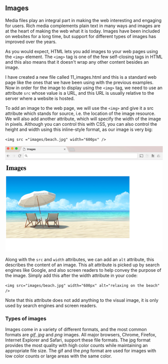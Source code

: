 Images 
-------

Media files play an integral part in making the web interesting and
engaging for users. Rich media complements plain text in many ways and
images are at the heart of making the web what it is today. Images have
been included on websites for a long time, but support for different
types of images has improved over the years.

As you would expect, HTML lets you add images to your web pages using
the `<img>` element. The `<img>` tag is one of the few
self-closing tags in HTML and this also means that it doesn't wrap any
other content besides an image.

I have created a new file called 11_images.html and this is a
standard web page like the ones that we have been using with the
previous examples. Now in order for the image to display using the
`<img>` tag, we need to use an attribute `src` whose value is a
URL, and this URL is usually relative to the server where a website is
hosted.

To add an image to the web page, we will use the `<img>` and give
it a src attribute which stands for source, i.e. the location of the
image resource. We will also add another attribute, which will specify
the width of the image in pixels. Although you can control this with
CSS, you can also control the height and width using this inline-style
format, as our image is very big:

`<img src ="images/beach.jpg" width="600px" />`

![](https://raw.githubusercontent.com/cagarweyne/html-css-files/master/images/media/image20.jpg)

Along with the `src` and `width` attributes, we can add an `alt`
attribute, this describes the content of an image. This alt attribute is 
picked up by search engines like Google, and also screen readers to help 
convey the purpose of the image. Simply add this after the width attribute in your code:

`<img src="images/beach.jpg" width="600px" alt="relaxing on the beach" /> `

Note that this attribute does not add anything to the visual image, it
is only used by search engines and screen readers.

### Types of images 

Images come in a variety of different formats, and the most common
formats are *gif*, *jpg* and *png* images. All major browsers, Chrome,
Firefox, Internet Explorer and Safari, support these file formats. The
jpg format provides the most quality with high color counts while
maintaining an appropriate file size. The gif and the *png* format are
used for images with low color counts or large areas with the same
color.
